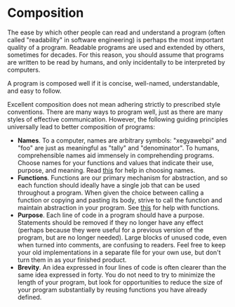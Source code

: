 # Composition

The ease by which other people can read and understand a program (often called "readability" in software engineering) is perhaps the most important quality of a program. Readable programs are used and extended by others, sometimes for decades. For this reason, you should assume that programs are written to be read by humans, and only incidentally to be interpreted by computers.

A program is composed well if it is concise, well-named, understandable, and easy to follow. 

Excellent composition does not mean adhering strictly to prescribed style conventions. There are many ways to program well, just as there are many styles of effective communication. However, the following guiding principles universally lead to better composition of programs:

- **Names**. To a computer, names are arbitrary symbols: "xegyawebpi" and "foo" are just as meaningful as "tally" and "denominator". To humans, comprehensible names aid immensely in comprehending programs. Choose names for your functions and values that indicate their use, purpose, and meaning. Read [this](http://www.composingprograms.com/pages/13-defining-new-functions.html#choosing-names) for help in choosing names.
- **Functions**. Functions are our primary mechanism for abstraction, and so each function should ideally have a single job that can be used throughout a program. When given the choice between calling a function or copying and pasting its body, strive to call the function and maintain abstraction in your program. See [this](http://www.composingprograms.com/pages/13-defining-new-functions.html#functions-as-abstractions) for help with functions.
- **Purpose**. Each line of code in a program should have a purpose. Statements should be removed if they no longer have any effect (perhaps because they were useful for a previous version of the program, but are no longer needed). Large blocks of unused code, even when turned into comments, are confusing to readers. Feel free to keep your old implementations in a separate file for your own use, but don't turn them in as your finished product.
- **Brevity**. An idea expressed in four lines of code is often clearer than the same idea expressed in forty. You do not need to try to minimize the length of your program, but look for opportunities to reduce the size of your program substantially by reusing functions you have already defined.